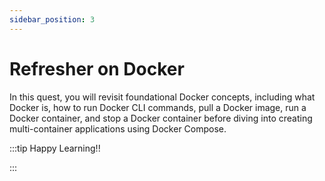 ```yaml
---
sidebar_position: 3
---
```


# Refresher on Docker

In this quest, you will revisit foundational Docker concepts, including what Docker is, how to run Docker CLI commands, pull a Docker image, run a Docker container, and stop a Docker container before diving into creating multi-container applications using Docker Compose.

:::tip Happy Learning!!

<QuestButton text="Go To Quest" link="https://app.stackup.dev/quest_page/quest-1---refresher-on-docker" />

:::
